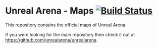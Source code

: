 # Unreal Arena - Maps  [![Build Status](https://travis-ci.org/unrealarena/unrealarena-maps.svg?branch=master)](https://travis-ci.org/unrealarena/unrealarena-maps)

This repository contains the official maps of Unreal Arena.

If you were looking for the main repository then check it out at
<https://github.com/unrealarena/unrealarena>.
